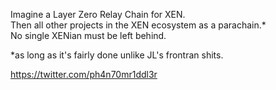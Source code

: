 Imagine a Layer Zero Relay Chain for XEN.  
Then all other projects in the XEN ecosystem as a parachain.*  
No single XENian must be left behind.

*as long as it's fairly done unlike JL's frontran shits.

https://twitter.com/ph4n70mr1ddl3r
